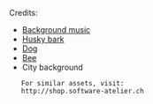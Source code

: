 Credits:
- [Background music](https://www.youtube.com/watch?v=WKlzDVqRcgI)
- [Husky bark](https://elements.envato.com/single-husky-bark-VXWR6PC)
- [Dog](https://craftpix.net/freebies/free-street-animal-pixel-art-asset-pack/?utm_campaign=Website&utm_source=itch.io&utm_medium=public)
- [Bee](https://opengameart.org/content/bee-enemy)
- City background
 ```License: CC0 (https://creativecommons.org/publicdomain/zero/1.0/)
    For similar assets, visit:
    http://shop.software-atelier.ch
```
